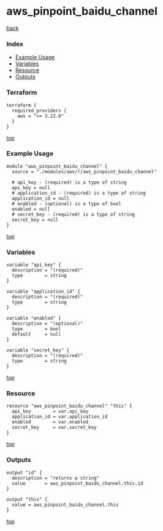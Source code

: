 # aws_pinpoint_baidu_channel

[back](../aws.md)

### Index

- [Example Usage](#example-usage)
- [Variables](#variables)
- [Resource](#resource)
- [Outputs](#outputs)

### Terraform

```hcl
terraform {
  required_providers {
    aws = ">= 3.22.0"
  }
}
```

[top](#index)

### Example Usage

```hcl
module "aws_pinpoint_baidu_channel" {
  source = "./modules/aws/r/aws_pinpoint_baidu_channel"

  # api_key - (required) is a type of string
  api_key = null
  # application_id - (required) is a type of string
  application_id = null
  # enabled - (optional) is a type of bool
  enabled = null
  # secret_key - (required) is a type of string
  secret_key = null
}
```

[top](#index)

### Variables

```hcl
variable "api_key" {
  description = "(required)"
  type        = string
}

variable "application_id" {
  description = "(required)"
  type        = string
}

variable "enabled" {
  description = "(optional)"
  type        = bool
  default     = null
}

variable "secret_key" {
  description = "(required)"
  type        = string
}
```

[top](#index)

### Resource

```hcl
resource "aws_pinpoint_baidu_channel" "this" {
  api_key        = var.api_key
  application_id = var.application_id
  enabled        = var.enabled
  secret_key     = var.secret_key
}
```

[top](#index)

### Outputs

```hcl
output "id" {
  description = "returns a string"
  value       = aws_pinpoint_baidu_channel.this.id
}

output "this" {
  value = aws_pinpoint_baidu_channel.this
}
```

[top](#index)